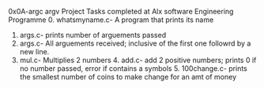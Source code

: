 0x0A-argc argv Project
Tasks completed at Alx software Engineering Programme
0. whatsmyname.c- A program that prints its name
1. args.c- prints number of arguements passed
2. args.c- All arguements received; inclusive of the first one followrd by a new line.
3. mul.c- Multiplies 2 numbers                                        4. add.c- add 2 positive numbers; prints 0 if no number passed, error if contains a symbols                                                 5. 100change.c-  prints the smallest number of coins to make change for an amt of money

